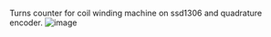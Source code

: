 Turns counter for coil winding machine on ssd1306 and quadrature encoder.
![image](https://github.com/user-attachments/assets/2cdec96c-d4e3-4782-8aa3-90e8f98c8173)
